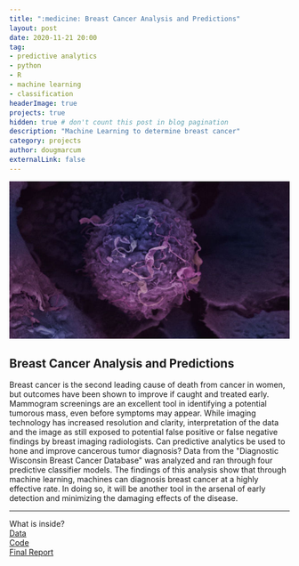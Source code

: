 ```yaml
---
title: ":medicine: Breast Cancer Analysis and Predictions"
layout: post
date: 2020-11-21 20:00
tag: 
- predictive analytics
- python
- R
- machine learning
- classification
headerImage: true
projects: true
hidden: true # don't count this post in blog pagination
description: "Machine Learning to determine breast cancer"
category: projects
author: dougmarcum
externalLink: false
---
```


![Screenshot](/assets/images/cancer.jpg)

## Breast Cancer Analysis and Predictions  
Breast cancer is the second leading cause of death from cancer in women, but outcomes have been shown to improve if caught and treated early. 
Mammogram screenings are an excellent tool in identifying a potential tumorous mass, even before symptoms may appear. 
While imaging technology has increased resolution and clarity, interpretation of the data and the image as still exposed to potential false positive or 
false negative findings by breast imaging radiologists. Can predictive analytics be used to hone and improve cancerous tumor diagnosis? Data from the 
"Diagnostic Wisconsin Breast Cancer Database" was analyzed and ran through four predictive classifier models. The findings of this analysis show that 
through machine learning, machines can diagnosis breast cancer at a highly effective rate. In doing so, it will be another tool in the arsenal of early 
detection and minimizing the damaging effects of the disease.

---

What is inside?  
[Data](https://github.com/MarcumDoug/Breast_Cancer_Analysis_and_Predictions/tree/main/Data)  
[Code](https://github.com/MarcumDoug/Breast_Cancer_Analysis_and_Predictions/tree/main/Code)  
[Final Report](https://github.com/MarcumDoug/Breast_Cancer_Analysis_and_Predictions/tree/main/Report%20and%20Presentation)
